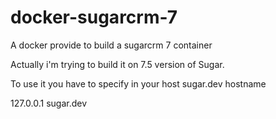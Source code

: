 # docker-sugarcrm-7
A docker provide to build a sugarcrm 7 container

Actually i'm trying to build it on 7.5 version of Sugar.


To use it you have to specify in your host sugar.dev hostname

127.0.0.1 sugar.dev